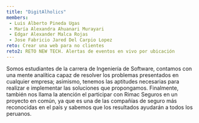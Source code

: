 ```yaml
---
title: "DigitAlholics"
members:
 - Luis Alberto Pineda Ugas
 - María Alexandra Ahuanari Murayari
 - Edgar Alexander Malca Rojas
 - Jose Fabricio Jared Del Carpio Lopez
reto: Crear una web para no clientes
reto2: RETO NEW TECH. Alertas de eventos en vivo por ubicación
---
```


Somos estudiantes de la carrera de Ingeniería de Software, contamos con una mente analítica capaz de resolver los problemas presentados en cualquier empresa; asimismo, tenemos las aptitudes necesarias para realizar e implementar las soluciones que propongamos. Finalmente, también nos llama la atención el participar con Rimac Seguros en un proyecto en común, ya que es una de las compañías de seguro más reconocidas en el país y sabemos que los resultados ayudarán a todos los peruanos.